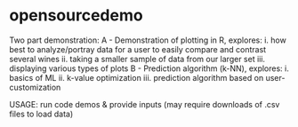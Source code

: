 # opensourcedemo

Two part demonstration:
A - Demonstration of plotting in R, explores:
    i. how best to analyze/portray data for a user to easily compare and contrast several wines
    ii. taking a smaller sample of data from our larger set
    iii. displaying various types of plots
B - Prediction algorithm (k-NN), explores:
    i. basics of ML
    ii. k-value optimization
    iii. prediction algorithm based on user-customization

USAGE: run code demos & provide inputs (may require downloads of .csv files to load data)

